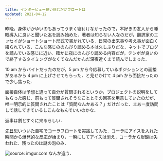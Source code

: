```yaml
---
title: インタービュー良い感じだがフロートは
updated: 2021-04-12
---
```


昨晩，身体がかゆいのもあってうまく寝付けなかったので，本好きの友人から睡眠導入に良いと聞いた[本](https://amazon.co.jp/dp/B084C23VF4/)を読み始めた．著者は知らない人なのだが，翻訳家のエッセイがショートショート形式で書かれている．日常の出来事や考え事が面白く綴られている．こんな感じののんびり読める本は久しぶりだな．ネットでブログを読んでいる感じに近い．確かに夜にのんびり読める内容だが，テンポが良いので終了するタイミングがなくてなんだかんだ深夜近くまで読んでしまった．

10 am からバイトだったのだが，5 pm から今応募しているポジションとの面接があるから 4 pm に上げさせてもらった．と見せかけて 4 pm から面接だったので少し焦った．

面接自体は予想と違って自分が質問されるというか，プロジェクトの説明をしてもらった感じ．前もって質問されそうなこととその回答を用意していたのだが．唯一明示的に質問されたことは「質問なんかある？」だけだった．まあ一度訪問して話してきているしこんなもんでいいのかな．

返事は割とすぐに来るらしい．


[先日](https://sotaro.io/daily/2021-04-05)思いついた自宅でコーラフロートを実践してみた．コーラにアイスを入れた瞬間から爆発的な反応が始まり，一瞬にしてアイスは消え，コーラから炭酸は失われた．残ったのは謎の泡のみ．

<img src="https://i.imgur.com/fzoobMw.png" title="source: imgur.com" />
なんか違う．
